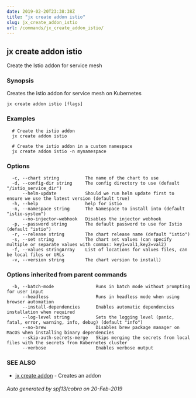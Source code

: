 ```yaml
---
date: 2019-02-20T23:38:38Z
title: "jx create addon istio"
slug: jx_create_addon_istio
url: /commands/jx_create_addon_istio/
---
```

## jx create addon istio

Create the Istio addon for service mesh

### Synopsis

Creates the istio addon for service mesh on Kubernetes

```
jx create addon istio [flags]
```

### Examples

```
  # Create the istio addon
  jx create addon istio
  
  # Create the istio addon in a custom namespace
  jx create addon istio -n mynamespace
```

### Options

```
  -c, --chart string          The name of the chart to use
  -d, --config-dir string     The config directory to use (default "/istio_service_dir")
      --helm-update           Should we run helm update first to ensure we use the latest version (default true)
  -h, --help                  help for istio
  -n, --namespace string      The Namespace to install into (default "istio-system")
      --no-injector-webhook   Disables the injector webhook
  -p, --password string       The default password to use for Istio (default "istio")
  -r, --release string        The chart release name (default "istio")
  -s, --set string            The chart set values (can specify multiple or separate values with commas: key1=val1,key2=val2)
  -f, --values stringArray    List of locations for values files, can be local files or URLs
  -v, --version string        The chart version to install)
```

### Options inherited from parent commands

```
  -b, --batch-mode                Runs in batch mode without prompting for user input
      --headless                  Runs in headless mode when using browser automation
      --install-dependencies      Enables automatic dependencies installation when required
      --log-level string          Sets the logging level (panic, fatal, error, warning, info, debug) (default "info")
      --no-brew                   Disables brew package manager on MacOS when installing binary dependencies
      --skip-auth-secrets-merge   Skips merging the secrets from local files with the secrets from Kubernetes cluster
      --verbose                   Enables verbose output
```

### SEE ALSO

* [jx create addon](/commands/jx_create_addon/)	 - Creates an addon

###### Auto generated by spf13/cobra on 20-Feb-2019
